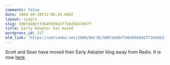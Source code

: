 ```yaml
---
comments: false
date: 2004-04-30T13:08:24.000Z
layout: single
slug: 5007de6bffd6495b9d2f716d5633947f
title: Early Adopter has moved
wordpress_id: 317
old_link: 'https://adrianba.net/2004/04/30/5007de6bffd6495b9d2f716d5633947f/'
---
```

Scott and Sean have moved their Early Adopter blog away from
Radio. It is now [here](http://ea.3leaf.com/).

